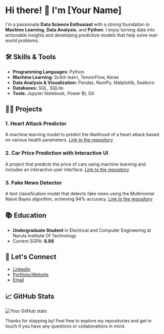 # Hi there! 👋 I'm [Your Name]

I'm a passionate **Data Science Enthusiast** with a strong foundation in **Machine Learning**, **Data Analysis**, and **Python**. I enjoy turning data into actionable insights and developing predictive models that help solve real-world problems.

## 🛠️ Skills & Tools

- **Programming Languages:** Python
- **Machine Learning:** Scikit-learn, TensorFlow, Keras
- **Data Analysis & Visualization:** Pandas, NumPy, Matplotlib, Seaborn
- **Databases:** SQL, SQLite
- **Tools:** Jupyter Notebook, Power BI, Git

## 👨‍💻 Projects

### 1. Heart Attack Predictor
A machine learning model to predict the likelihood of a heart attack based on various health parameters. [Link to the repository](#)

### 2. Car Price Prediction with Interactive UI
A project that predicts the price of cars using machine learning and includes an interactive user interface. [Link to the repository](#)

### 3. Fake News Detector
A text classification model that detects fake news using the Multinomial Naive Bayes algorithm, achieving 94% accuracy. [Link to the repository](#)

## 📚 Education

- **Undergraduate Student** in Electrical and Computer Engineering at Narula Institute Of Technology
- Current SGPA: **8.88**

## 🔗 Let's Connect

- [LinkedIn](#)
- [Portfolio/Website](#)
- [Email](mailto:your.email@example.com)

## 📈 GitHub Stats

![Your GitHub stats](https://github-readme-stats.vercel.app/api?username=your-github-username&show_icons=true&theme=radical)

Thanks for stopping by! Feel free to explore my repositories and get in touch if you have any questions or collaborations in mind.
